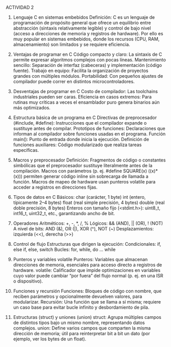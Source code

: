 ACTIVIDAD 2 


1. Lenguaje C en sistemas embebidos
Definición:
    C es un lenguaje de programación de propósito general que ofrece un equilibrio entre abstracción (sintaxis relativamente legible) y control de bajo nivel (acceso a direcciones de memoria y registros de hardware). Por ello es muy popular en sistemas embebidos, donde los recursos (CPU, RAM, almacenamiento) son limitados y se requiere eficiencia.

2. Ventajas de programar en C
    Código compacto y claro: La sintaxis de C permite expresar algoritmos complejos con pocas líneas.
    Mantenimiento sencillo: Separación de interfaz (cabeceras) y implementación (código fuente).
    Trabajo en equipo: Facilita la organización de proyectos grandes con múltiples módulos.
    Portabilidad: Con pequeños ajustes de compilador puede correr en distintos microcontroladores.
3. Desventajas de programar en C
    Costo de compilador: Las toolchains industriales pueden ser caras.
    Eficiencia en casos extremos: Para rutinas muy críticas a veces el ensamblador puro genera binarios aún más optimizados.
4. Estructura básica de un programa en C
    Directivas de preprocesador (#include, #define): Instrucciones que el compilador expande o sustituye antes de compilar.
    Prototipos de funciones: Declaraciones que informan al compilador sobre funciones usadas en el programa.
    Función main(): Punto de entrada donde inicia la ejecución.
    Definición de funciones auxiliares: Código modularizado que realiza tareas específicas.
5. Macros y preprocesador
Definición:
    Fragmentos de código o constantes simbólicas que el preprocesador sustituye literalmente antes de la compilación.
    Macros con parámetros (p. ej. #define SQUARE(x) ((x)*(x))) permiten generar código inline sin sobrecarga de llamada a función.
    Macros de mapeo de hardware usan punteros volatile para acceder a registros en direcciones fijas.
6. Tipos de datos en C
Básicos:
    char (carácter, 1 byte)
    int (entero, típicamente 2–4 bytes)
    float (real simple precisión, 4 bytes)
    double (real doble precisión, 8 bytes)
    Enteros con tamaño fijo (<stdint.h>): uint8_t, int16_t, uint32_t, etc., garantizando ancho de bit.
7. Operadores
    Aritméticos: +, -, *, /, %
    Lógicos: && (AND), || (OR), ! (NOT)
A nivel de bits:
    AND (&), OR (|), XOR (^), NOT (~)
    Desplazamientos: izquierda (<<), derecha (>>)
8. Control de flujo
    Estructuras que dirigen la ejecución:
    Condicionales: if, else if, else, switch
    Bucles: for, while, do … while
9. Punteros y variables volatile
    Punteros: Variables que almacenan direcciones de memoria, esenciales para acceso directo a registros de hardware.
    volatile: Calificador que impide optimizaciones en variables cuyo valor puede cambiar “por fuera” del flujo normal (p. ej. en una ISR o dispositivo).
10. Funciones y recursión
    Funciones: Bloques de código con nombre, que reciben parámetros y opcionalmente devuelven valores, para modularizar.
    Recursión: Una función que se llama a sí misma; requiere un caso base para evitar bucle infinito y desbordamiento de pila.
11. Estructuras (struct) y uniones (union)
    struct: Agrupa múltiples campos de distintos tipos bajo un mismo nombre, representando datos complejos.
    union: Define varios campos que comparten la misma dirección de memoria; útil para reinterpretar bit a bit un dato (por ejemplo, ver los bytes de un float).




